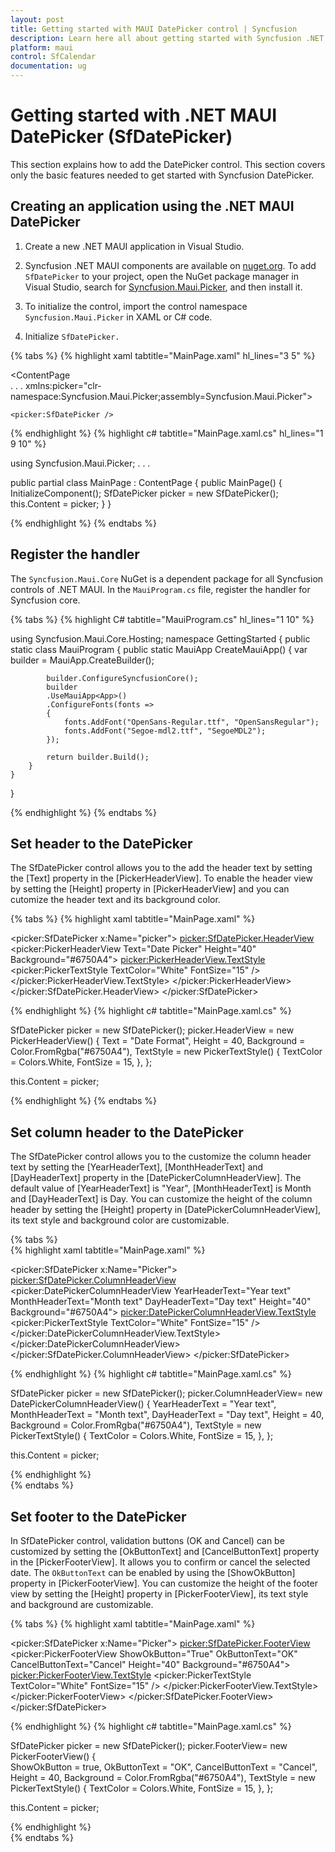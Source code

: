 ```yaml
---
layout: post
title: Getting started with MAUI DatePicker control | Syncfusion
description: Learn here all about getting started with Syncfusion .NET MAUI DatePicker (SfDatePicker) control and its basic features.
platform: maui
control: SfCalendar
documentation: ug
---
```


# Getting started with .NET MAUI DatePicker (SfDatePicker)
This section explains how to add the DatePicker control. This section covers only the basic features needed to get started with Syncfusion DatePicker.

## Creating an application using the .NET MAUI DatePicker

1. Create a new .NET MAUI application in Visual Studio.

2. Syncfusion .NET MAUI components are available on [nuget.org](https://www.nuget.org/). To add `SfDatePicker` to your project, open the NuGet package manager in Visual Studio, search for [Syncfusion.Maui.Picker](https://www.nuget.org/packages/Syncfusion.Maui.Picker), and then install it.

3. To initialize the control, import the control namespace `Syncfusion.Maui.Picker` in XAML or C# code.

4. Initialize `SfDatePicker.`

{% tabs %}
{% highlight xaml tabtitle="MainPage.xaml" hl_lines="3 5" %}

<ContentPage   
    . . .
    xmlns:picker="clr-namespace:Syncfusion.Maui.Picker;assembly=Syncfusion.Maui.Picker">

    <picker:SfDatePicker />
</ContentPage>

{% endhighlight %}
{% highlight c# tabtitle="MainPage.xaml.cs" hl_lines="1 9 10" %}

using Syncfusion.Maui.Picker;
. . .

public partial class MainPage : ContentPage
{
    public MainPage()
    {
        InitializeComponent();
        SfDatePicker picker = new SfDatePicker();
        this.Content = picker;
    }
}

{% endhighlight %}
{% endtabs %}

## Register the handler

The `Syncfusion.Maui.Core` NuGet is a dependent package for all Syncfusion controls of .NET MAUI. In the `MauiProgram.cs` file, register the handler for Syncfusion core.

{% tabs %}
{% highlight C# tabtitle="MauiProgram.cs" hl_lines="1 10" %}

using Syncfusion.Maui.Core.Hosting;
namespace GettingStarted
{
    public static class MauiProgram
    {
        public static MauiApp CreateMauiApp()
        {
            var builder = MauiApp.CreateBuilder();

            builder.ConfigureSyncfusionCore();
            builder
            .UseMauiApp<App>()
            .ConfigureFonts(fonts =>
            {
                fonts.AddFont("OpenSans-Regular.ttf", "OpenSansRegular");
                fonts.AddFont("Segoe-mdl2.ttf", "SegoeMDL2");
            });

            return builder.Build();
        }
    }
}

{% endhighlight %}
{% endtabs %}

## Set header to the DatePicker

The SfDatePicker control allows you to the add the header text by setting the [Text] property in the [PickerHeaderView]. To enable the header view by setting the [Height] property in [PickerHeaderView] and you can cutomize the header text and its background color.

{% tabs %}
{% highlight xaml tabtitle="MainPage.xaml" %}

<picker:SfDatePicker x:Name="picker">
    <picker:SfDatePicker.HeaderView>
        <picker:PickerHeaderView Text="Date Picker" Height="40" Background="#6750A4">
            <picker:PickerHeaderView.TextStyle>
                <picker:PickerTextStyle TextColor="White" FontSize="15" />
            </picker:PickerHeaderView.TextStyle>
        </picker:PickerHeaderView>
    </picker:SfDatePicker.HeaderView>
</picker:SfDatePicker>

{% endhighlight %}
{% highlight c# tabtitle="MainPage.xaml.cs" %}

SfDatePicker picker = new SfDatePicker();
picker.HeaderView = new PickerHeaderView()
{
    Text = "Date Format",
    Height = 40,
    Background = Color.FromRgba("#6750A4"),
    TextStyle = new PickerTextStyle()
    {
        TextColor = Colors.White,
        FontSize = 15,
    },
};

this.Content = picker;

{% endhighlight %}
{% endtabs %}

## Set column header to the DatePicker

The SfDatePicker control allows you to the customize the column header text by setting the [YearHeaderText], [MonthHeaderText] and [DayHeaderText] property in the [DatePickerColumnHeaderView]. The default value of [YearHeaderText] is "Year", [MonthHeaderText] is Month and [DayHeaderText] is Day. You can customize the height of the column header by setting the [Height] property in [DatePickerColumnHeaderView], its text style and background color are customizable.

{% tabs %}  
{% highlight xaml tabtitle="MainPage.xaml" %}

<picker:SfDatePicker x:Name="Picker">
   <picker:SfDatePicker.ColumnHeaderView>
        <picker:DatePickerColumnHeaderView YearHeaderText="Year text" MonthHeaderText="Month text"
            DayHeaderText="Day text" Height="40" Background="#6750A4">
            <picker:DatePickerColumnHeaderView.TextStyle>
                <picker:PickerTextStyle TextColor="White" FontSize="15" />
            </picker:DatePickerColumnHeaderView.TextStyle>
        </picker:DatePickerColumnHeaderView>
    </picker:SfDatePicker.ColumnHeaderView>
</picker:SfDatePicker>

{% endhighlight %}
{% highlight c# tabtitle="MainPage.xaml.cs" %}

SfDatePicker picker = new SfDatePicker();
    picker.ColumnHeaderView= new DatePickerColumnHeaderView()
    {
        YearHeaderText = "Year text",
        MonthHeaderText = "Month text",
        DayHeaderText = "Day text",
        Height = 40,
        Background = Color.FromRgba("#6750A4"),
        TextStyle = new PickerTextStyle()
        {
            TextColor = Colors.White,
            FontSize = 15,
        },
    };

this.Content = picker;

{% endhighlight %}  
{% endtabs %}

## Set footer to the DatePicker

In SfDatePicker control, validation buttons (OK and Cancel) can be customized by setting the [OkButtonText] and [CancelButtonText] property in the [PickerFooterView]. It allows you to confirm or cancel the selected date.  The `OkButtonText` can be enabled by using the [ShowOkButton] property in [PickerFooterView]. You can customize the height of the footer view by setting the [Height] property in [PickerFooterView], its text style and background are customizable.

{% tabs %}
{% highlight xaml tabtitle="MainPage.xaml" %}

<picker:SfDatePicker x:Name="Picker">
    <picker:SfDatePicker.FooterView>
        <picker:PickerFooterView ShowOkButton="True" OkButtonText="OK" CancelButtonText="Cancel" Height="40" Background="#6750A4">
            <picker:PickerFooterView.TextStyle>
                <picker:PickerTextStyle TextColor="White" FontSize="15" />
            </picker:PickerFooterView.TextStyle>
        </picker:PickerFooterView>
    </picker:SfDatePicker.FooterView>
</picker:SfDatePicker>

{% endhighlight %}
{% highlight c# tabtitle="MainPage.xaml.cs" %}

SfDatePicker picker = new SfDatePicker();
picker.FooterView= new PickerFooterView()
{  
    ShowOkButton = true,
    OkButtonText = "OK",
    CancelButtonText = "Cancel",
    Height = 40,
    Background = Color.FromRgba("#6750A4"),
    TextStyle = new PickerTextStyle()
    {
        TextColor = Colors.White,
        FontSize = 15,
    },
};

this.Content = picker;

{% endhighlight %}  
{% endtabs %}